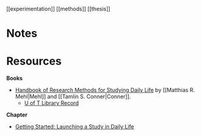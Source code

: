 [[experimentation]]
[[methods]]
[[thesis]]

# Notes

# Resources
**Books**
- [Handbook of Research Methods for Studying Daily Life](https://www.guilford.com/books/Handbook-of-Research-Methods-for-Studying-Daily-Life/Mehl-Conner/9781462513055) by [[Matthias R. Mehl|Mehl]] and [[Tamlin S. Conner|Conner]].
	- [U of T Library Record](https://search.library.utoronto.ca/details?7913372)

**Chapter**
- [Getting Started: Launching a Study in Daily Life](https://www.otago.ac.nz/psychology/otago057491.pdf)